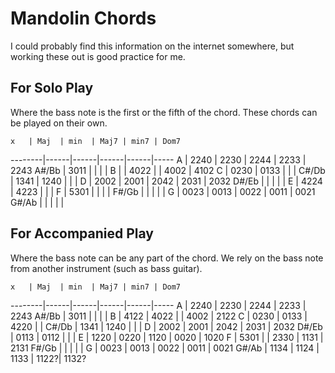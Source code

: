 Mandolin Chords
=====

I could probably find this information on the internet somewhere, but working these out is good practice for me.


For Solo Play
-------

Where the bass note is the first or the fifth of the chord. These chords can be played on their own.

	x	| Maj  | min  | Maj7 | min7 | Dom7
--------|------|------|------|------|-----
A		| 2240 | 2230 | 2244 | 2233 | 2243
A#/Bb	| 3011 | 	  |      |      |
B		|      | 4022 |      | 4002 | 4102
C		| 0230 | 0133 |      |      |
C#/Db	| 1341 | 1240 |      |      |
D		| 2002 | 2001 | 2042 | 2031 | 2032
D#/Eb	|      |      |      |      |
E		| 4224 | 4223 |      |      |
F		| 5301 |      |      |      |
F#/Gb	|      |      |      |      |
G		| 0023 | 0013 | 0022 | 0011 | 0021
G#/Ab	|      |      |      |      |

For Accompanied Play
-------

Where the bass note can be any part of the chord. We rely on the bass note from another instrument (such as bass guitar).

	x	| Maj  | min  | Maj7 | min7 | Dom7
--------|------|------|------|------|-----
A		| 2240 | 2230 | 2244 | 2233 | 2243
A#/Bb	| 3011 |      |      |      |
B		| 4122 | 4022 |      | 4002 | 2122
C		| 0230 | 0133 | 4220 |      |
C#/Db	| 1341 | 1240 |      |      |
D		| 2002 | 2001 | 2042 | 2031 | 2032
D#/Eb	| 0113 | 0112 |      |      |
E		| 1220 | 0220 | 1120 | 0020 | 1020
F		| 5301 |      | 2330 | 1131 | 2131
F#/Gb	|      |      |      |      |
G		| 0023 | 0013 | 0022 | 0011 | 0021
G#/Ab	| 1134 | 1124 | 1133 | 1122?| 1132?
